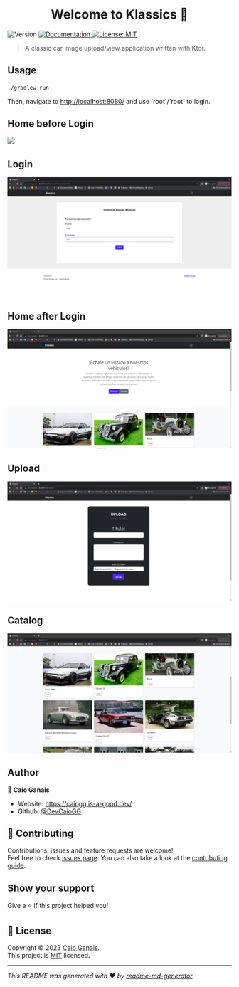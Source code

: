<h1 align="center">Welcome to Klassics 👋</h1>
<p>
  <img alt="Version" src="https://img.shields.io/badge/version-1.0.0-blue.svg?cacheSeconds=2592000" />
  <a href="https://github.com/DevCaioGG/Klassics" target="_blank">
    <img alt="Documentation" src="https://img.shields.io/badge/documentation-yes-brightgreen.svg" />
  </a>
  <a href="https://github.com/DevCaioGG/Klassics/blob/main/LICENSE" target="_blank">
    <img alt="License: MIT" src="https://img.shields.io/badge/License-MIT-yellow.svg" />
  </a>
</p>

> A classic car image upload/view application written with Ktor.

## Usage

```sh
./gradlew run
```
Then, navigate to [http://localhost:8080/](http://localhost:8080/) and use ´root´/´root´ to login.


  ## Home before Login
  <img src="./.klassic-data/Inicio sin iniciar sesión.png"/>
  
  ## Login
  <img src="./.klassic-data/Login.png"/>
  
  ## Home after Login
  <img src="./.klassic-data/Inicio.png"/>
  
  ## Upload
  <img src="./.klassic-data/Upload.png"/>
  
  ## Catalog
  <img src="./.klassic-data/Catalogo.png"/>


## Author

👤 **Caio Ganais**

* Website: https://caiogg.is-a-good.dev/
* Github: [@DevCaioGG](https://github.com/DevCaioGG)

## 🤝 Contributing

Contributions, issues and feature requests are welcome!<br />Feel free to check [issues page](https://github.com/DevCaioGG/Klassics/issues). You can also take a look at the [contributing guide](https://github.com/DevCaioGG/Klassics/pulls).

## Show your support

Give a ⭐️ if this project helped you!

## 📝 License

Copyright © 2023 [Caio Ganais](https://github.com/DevCaioGG).<br />
This project is [MIT](https://github.com/DevCaioGG/Klassics/blob/main/LICENSE) licensed.

***
_This README was generated with ❤️ by [readme-md-generator](https://github.com/kefranabg/readme-md-generator)_

